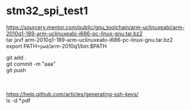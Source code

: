 # stm32_spi_test1

https://sourcery.mentor.com/public/gnu_toolchain/arm-uclinuxeabi/arm-2010q1-189-arm-uclinuxeabi-i686-pc-linux-gnu.tar.bz2 <br />
    tar jxvf arm-2010q1-189-arm-uclinuxeabi-i686-pc-linux-gnu.tar.bz2 <br />
    export PATH=`pwd`/arm-2010q1/bin:$PATH <br />

git add . <br />
git commit -m "aaa" <br />
git push <br />

<br /><br />https://help.github.com/articles/generating-ssh-keys/<br />
ls -d *.pdf<br />


